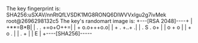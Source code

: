 The key fingerprint is:
SHA256:uSXAV/nnRtQfLVSDK1MG8RONQ6DlWVVxIgu2g7ivMek root@2696298132c5
The key's randomart image is:
+---[RSA 2048]----+
|          +**=B*B|
|     . . +=o+O++=|
|      + o.o+++o.o|
|       + . +..+ .|
|      . S . o+   |
|       o +    o  |
|      + o    .   |
|     . +         |
|      E          |
+----[SHA256]-----
